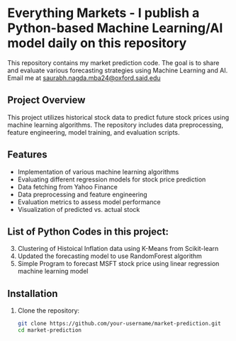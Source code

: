 # Everything Markets - I publish a Python-based Machine Learning/AI model daily on this repository

This repository contains my market prediction code. The goal is to share and evaluate various forecasting strategies using Machine Learning and AI.
Email me at saurabh.nagda.mba24@oxford.said.edu 

## Project Overview

This project utilizes historical stock data to predict future stock prices using machine learning algorithms. The repository includes data preprocessing, feature engineering, model training, and evaluation scripts.

## Features 
- Implementation of various machine learning algorithms
- Evaluating different regression models for stock price prediction
- Data fetching from Yahoo Finance
- Data preprocessing and feature engineering
- Evaluation metrics to assess model performance
- Visualization of predicted vs. actual stock

## List of Python Codes in this project:
3. Clustering of Histoical Inflation data using K-Means from Scikit-learn
2. Updated the forecasting model to use RandomForest algorithm
1. Simple Program to forecast MSFT stock price using linear regression machine learning model

## Installation

1. Clone the repository:
   ```bash
   git clone https://github.com/your-username/market-prediction.git
   cd market-prediction
